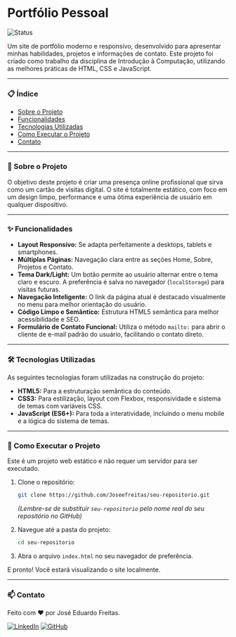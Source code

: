 # Portfólio Pessoal

![Status](https://img.shields.io/badge/status-concluído-brightgreen)

Um site de portfólio moderno e responsivo, desenvolvido para apresentar minhas habilidades, projetos e informações de contato. Este projeto foi criado como trabalho da disciplina de Introdução à Computação, utilizando as melhores práticas de HTML, CSS e JavaScript.

---

### 📋 Índice

*   [Sobre o Projeto](#-sobre-o-projeto)
*   [Funcionalidades](#-funcionalidades)
*   [Tecnologias Utilizadas](#-tecnologias-utilizadas)
*   [Como Executar o Projeto](#-como-executar-o-projeto)
*   [Contato](#-contato)

---

### 🎯 Sobre o Projeto

O objetivo deste projeto é criar uma presença online profissional que sirva como um cartão de visitas digital. O site é totalmente estático, com foco em um design limpo, performance e uma ótima experiência de usuário em qualquer dispositivo.

---

### ✨ Funcionalidades

-   **Layout Responsivo:** Se adapta perfeitamente a desktops, tablets e smartphones.
-   **Múltiplas Páginas:** Navegação clara entre as seções Home, Sobre, Projetos e Contato.
-   **Tema Dark/Light:** Um botão permite ao usuário alternar entre o tema claro e escuro. A preferência é salva no navegador (`localStorage`) para visitas futuras.
-   **Navegação Inteligente:** O link da página atual é destacado visualmente no menu para melhor orientação do usuário.
-   **Código Limpo e Semântico:** Estrutura HTML5 semântica para melhor acessibilidade e SEO.
-   **Formulário de Contato Funcional:** Utiliza o método `mailto:` para abrir o cliente de e-mail padrão do usuário, facilitando o contato direto.

---

### 🛠️ Tecnologias Utilizadas

As seguintes tecnologias foram utilizadas na construção do projeto:

-   **HTML5:** Para a estruturação semântica do conteúdo.
-   **CSS3:** Para estilização, layout com Flexbox, responsividade e sistema de temas com variáveis CSS.
-   **JavaScript (ES6+):** Para toda a interatividade, incluindo o menu mobile e a lógica do sistema de temas.

---

### 🚀 Como Executar o Projeto

Este é um projeto web estático e não requer um servidor para ser executado.

1.  Clone o repositório:
    ```bash
    git clone https://github.com/Joseefreitas/seu-repositorio.git
    ```
    *(Lembre-se de substituir `seu-repositorio` pelo nome real do seu repositório no GitHub)*

2.  Navegue até a pasta do projeto:
    ```bash
    cd seu-repositorio
    ```

3.  Abra o arquivo `index.html` no seu navegador de preferência.

E pronto! Você estará visualizando o site localmente.

---

### 📫 Contato

Feito com ❤️ por José Eduardo Freitas.

[![LinkedIn](https://img.shields.io/badge/LinkedIn-0077B5?style=for-the-badge&logo=linkedin&logoColor=white)](https://www.linkedin.com/in/josé-de-freitas/)
[![GitHub](https://img.shields.io/badge/GitHub-181717?style=for-the-badge&logo=github&logoColor=white)](https://github.com/Joseefreitas)
